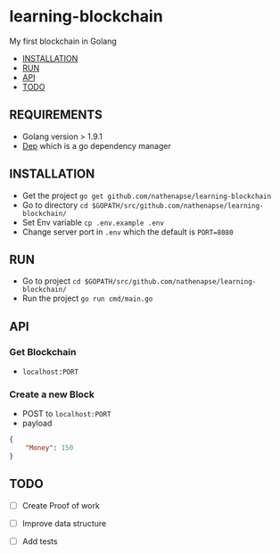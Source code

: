 # learning-blockchain
My first blockchain in Golang

- [INSTALLATION](#installation)
- [RUN](#run)
- [API](#api)
- [TODO](#todo)

## REQUIREMENTS
- Golang version > 1.9.1
- [Dep](https://github.com/golang/dep) which is a go dependency manager

## INSTALLATION
- Get the project `go get github.com/nathenapse/learning-blockchain`
- Go to directory `cd $GOPATH/src/github.com/nathenapse/learning-blockchain/`
- Set Env variable `cp .env.example .env`
- Change server port in `.env` which the default is ``PORT=8080``

## RUN
- Go to project `cd $GOPATH/src/github.com/nathenapse/learning-blockchain/`
- Run the project `go run cmd/main.go`

## API

### Get Blockchain
- `localhost:PORT`

### Create a new Block
- POST to `localhost:PORT`
- payload 
```JSON
{
    "Money": 150
}
```

## TODO
- [ ] Create Proof of work
- [ ] Improve data structure
- [ ] Add tests



